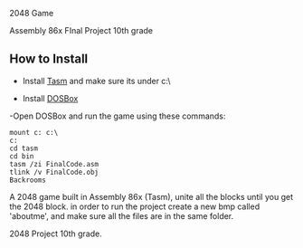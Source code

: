 2048 Game

Assembly 86x FInal Project 10th grade

## How to Install

- Install [Tasm](https://shreyasjejurkar.com/2017/03/27/how-to-install-and-configure-tasm-on-windows-7810/) and make sure its under c:\

- Install [DOSBox](https://www.dosbox.com/download.php?main=1)

 -Open DOSBox and run the game using these commands:

 ```
 mount c: c:\
 c:
 cd tasm
 cd bin 
 tasm /zi FinalCode.asm
 tlink /v FinalCode.obj
 Backrooms
 
 ``` 


A 2048 game built in Assembly 86x (Tasm), unite all the blocks until you get the 2048 block.
in order to run the project create a new bmp called 'aboutme', and make sure all the files are in the same folder.

2048 Project 10th grade.



